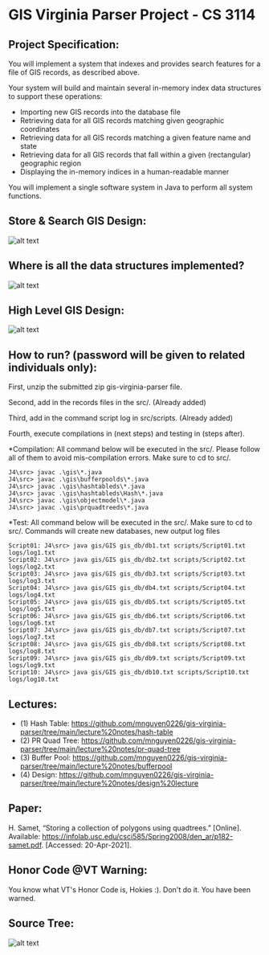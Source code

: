# GIS Virginia Parser Project - CS 3114

## Project Specification:
You will implement a system that indexes and provides search features for a file of GIS records, as described above.

Your system will build and maintain several in-memory index data structures to support these operations:
- Importing new GIS records into the database file
- Retrieving data for all GIS records matching given geographic coordinates
- Retrieving data for all GIS records matching a given feature name and state
- Retrieving data for all GIS records that fall within a given (rectangular) geographic region
- Displaying the in-memory indices in a human-readable manner

You will implement a single software system in Java to perform all system functions.
## Store & Search GIS Design:
![alt text](https://github.com/mnguyen0226/gis-virginia-parser/blob/main/imgs/store-and-search-gis.PNG) 
## Where is all the data structures implemented?
![alt text](https://github.com/mnguyen0226/gis-virginia-parser/blob/main/imgs/data-structures-locations.PNG)
## High Level GIS Design:
![alt text](https://github.com/mnguyen0226/gis-virginia-parser/blob/main/imgs/high-level-gis-code.PNG)
## How to run? (password will be given to related individuals only):
First, unzip the submitted zip gis-virginia-parser file.

Second, add in the records files in the src/. (Already added)

Third, add in the command script log in src/scripts. (Already added)

Fourth, execute compilations in (next steps) and testing in (steps after).

*Compilation: All command below will be executed in the src/. Please follow all of them to avoid mis-compilation errors. Make sure to cd to src/.
```
J4\src> javac .\gis\*.java	
J4\src> javac .\gis\bufferpoolds\*.java
J4\src> javac .\gis\hashtableds\*.java 
J4\src> javac .\gis\hashtableds\Hash\*.java
J4\src> javac .\gis\objectmodel\*.java  
J4\src> javac .\gis\prquadtreeds\*.java
```

*Test: All command below will be executed in the src/. Make sure to cd to src/. Commands will create new databases, new output log files
```
Script01: J4\src> java gis/GIS gis_db/db1.txt scripts/Script01.txt logs/log1.txt
Script02: J4\src> java gis/GIS gis_db/db2.txt scripts/Script02.txt logs/log2.txt
Script03: J4\src> java gis/GIS gis_db/db3.txt scripts/Script03.txt logs/log3.txt
Script04: J4\src> java gis/GIS gis_db/db4.txt scripts/Script04.txt logs/log4.txt
Script05: J4\src> java gis/GIS gis_db/db5.txt scripts/Script05.txt logs/log5.txt
Script06: J4\src> java gis/GIS gis_db/db6.txt scripts/Script06.txt logs/log6.txt
Script07: J4\src> java gis/GIS gis_db/db7.txt scripts/Script07.txt logs/log7.txt
Script08: J4\src> java gis/GIS gis_db/db8.txt scripts/Script08.txt logs/log8.txt
Script09: J4\src> java gis/GIS gis_db/db9.txt scripts/Script09.txt logs/log9.txt
Script10: J4\src> java gis/GIS gis_db/db10.txt scripts/Script10.txt logs/log10.txt
```
## Lectures:
- (1) Hash Table: https://github.com/mnguyen0226/gis-virginia-parser/tree/main/lecture%20notes/hash-table
- (2) PR Quad Tree: https://github.com/mnguyen0226/gis-virginia-parser/tree/main/lecture%20notes/pr-quad-tree
- (3) Buffer Pool: https://github.com/mnguyen0226/gis-virginia-parser/tree/main/lecture%20notes/bufferpool
- (4) Design: https://github.com/mnguyen0226/gis-virginia-parser/tree/main/lecture%20notes/design%20lecture
## Paper:
H. Samet, “Storing a collection of polygons using quadtrees.” [Online]. Available: https://infolab.usc.edu/csci585/Spring2008/den_ar/p182-samet.pdf. [Accessed: 20-Apr-2021]. 
## Honor Code @VT Warning:
You know what VT's Honor Code is, Hokies :). Don't do it. You have been warned.
## Source Tree:
![alt text](https://github.com/mnguyen0226/gis-virginia-parser/blob/main/imgs/folder%20tree.PNG)